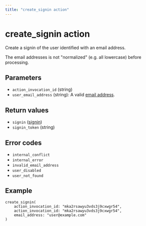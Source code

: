 ```yaml
---
title: "create_signin action"
---
```


# create_signin action

Create a signin of the user identified with an email address.

The email addresses is not "normalized" (e.g. all lowercase) before processing.

## Parameters

-   `action_invocation_id` (string)
-   `user_email_address` (string): A valid [email address]().

## Return values

-   `signin` ([signin](/references/faroe-server-actions/models/signin))
-   `signin_token` (string)

## Error codes

-   `internal_conflict`
-   `internal_error`
-   `invalid_email_address`
-   `user_disabled`
-   `user_not_found`

## Example

```
create_signin(
    action_invocation_id: "mka2rsawyu3vds3j9cxwgr54",
    action_invocation_id: "mka2rsawyu3vds3j9cxwgr54",
    email_address: "user@example.com"
)
```
